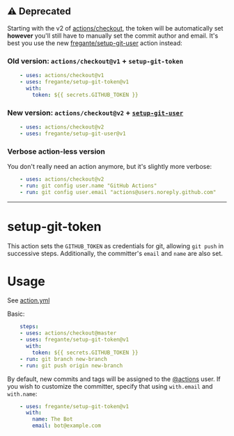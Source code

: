 ## ⚠️ Deprecated

Starting with the v2 of [actions/checkout](https://github.com/actions/checkout), the token will be automatically set **however** you'll still have to manually set the commit author and email. It's best you use the new [fregante/setup-git-user](https://github.com/fregante/setup-git-user) action instead:

### Old version: `actions/checkout@v1` + `setup-git-token`

```yml
    - uses: actions/checkout@v1
    - uses: fregante/setup-git-token@v1
      with:
        token: ${{ secrets.GITHUB_TOKEN }}
```

### New version: `actions/checkout@v2` + [`setup-git-user`](https://github.com/fregante/setup-git-user)

```yml
    - uses: actions/checkout@v2
    - uses: fregante/setup-git-user@v1
```

### Verbose action-less version

You don't really need an action anymore, but it's slightly more verbose:

```yml
    - uses: actions/checkout@v2
    - run: git config user.name "GitHub Actions"
    - run: git config user.email "actions@users.noreply.github.com"
```

---

# setup-git-token

This action sets the `GITHUB_TOKEN` as credentials for git, allowing `git push` in successive steps. Additionally, the committer's `email` and `name` are also set.

# Usage

See [action.yml](action.yml)

Basic:

```yaml
    steps:
    - uses: actions/checkout@master
    - uses: fregante/setup-git-token@v1
      with:
        token: ${{ secrets.GITHUB_TOKEN }}
    - run: git branch new-branch
    - run: git push origin new-branch
```

By default, new commits and tags will be assigned to the [@actions](https://github.com/actions) user. If you wish to customize the committer, specify that using `with.email` and `with.name`:

```yaml
    - uses: fregante/setup-git-token@v1
      with:
        name: The Bot
        email: bot@example.com
```
